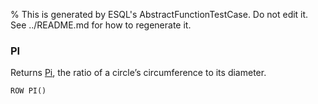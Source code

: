 % This is generated by ESQL's AbstractFunctionTestCase. Do not edit it. See ../README.md for how to regenerate it.

### PI
Returns [Pi](https://en.wikipedia.org/wiki/Pi), the ratio of a circle’s circumference to its diameter.

```esql
ROW PI()
```
